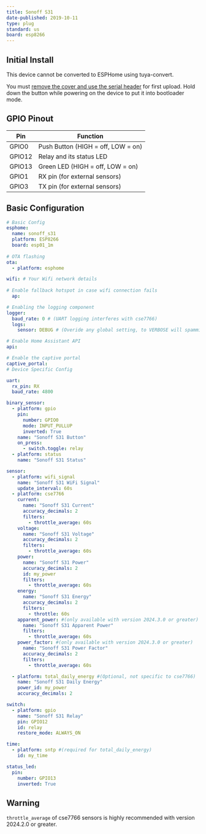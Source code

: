 ```yaml
---
title: Sonoff S31
date-published: 2019-10-11
type: plug
standard: us
board: esp8266
---
```


## Initial Install

This device cannot be converted to ESPHome using tuya-convert.

You must [remove the cover and use the serial header](https://www.adventurousway.com/blog/sonoff-s31) for first upload. Hold down the button while powering on the device to put it into bootloader mode.

## GPIO Pinout

| Pin    | Function                           |
| ------ | ---------------------------------- |
| GPIO0  | Push Button (HIGH = off, LOW = on) |
| GPIO12 | Relay and its status LED           |
| GPIO13 | Green LED (HIGH = off, LOW = on)   |
| GPIO1  | RX pin (for external sensors)      |
| GPIO3  | TX pin (for external sensors)      |

## Basic Configuration

```yaml
# Basic Config
esphome:
  name: sonoff_s31
  platform: ESP8266
  board: esp01_1m
    
# OTA flashing
ota:
  - platform: esphome

wifi: # Your Wifi network details
  
# Enable fallback hotspot in case wifi connection fails  
  ap:

# Enabling the logging component
logger:
  baud_rate: 0 # (UART logging interferes with cse7766)
  logs:
    sensor: DEBUG # (Overide any global setting, to VERBOSE will spamming the cse7766 sensors)

# Enable Home Assistant API
api:

# Enable the captive portal
captive_portal:
# Device Specific Config

uart:
  rx_pin: RX
  baud_rate: 4800

binary_sensor:
  - platform: gpio
    pin:
      number: GPIO0
      mode: INPUT_PULLUP
      inverted: True
    name: "Sonoff S31 Button"
    on_press:
      - switch.toggle: relay
  - platform: status
    name: "Sonoff S31 Status"

sensor:
  - platform: wifi_signal
    name: "Sonoff S31 WiFi Signal"
    update_interval: 60s
  - platform: cse7766
    current:
      name: "Sonoff S31 Current"
      accuracy_decimals: 2
      filters:
        - throttle_average: 60s
    voltage:
      name: "Sonoff S31 Voltage"
      accuracy_decimals: 2
      filters:
        - throttle_average: 60s
    power:
      name: "Sonoff S31 Power"
      accuracy_decimals: 2
      id: my_power
      filters:
        - throttle_average: 60s
    energy:
      name: "Sonoff S31 Energy"
      accuracy_decimals: 2
      filters:
        - throttle: 60s
    apparent_power: #(only available with version 2024.3.0 or greater)
      name: "Sonoff S31 Apparent Power"
      filters:
        - throttle_average: 60s
    power_factor: #(only available with version 2024.3.0 or greater)
      name: "Sonoff S31 Power Factor"
      accuracy_decimals: 2
      filters:
        - throttle_average: 60s

  - platform: total_daily_energy #(Optional, not specific to cse7766)
    name: "Sonoff S31 Daily Energy"
    power_id: my_power
    accuracy_decimals: 2

switch:
  - platform: gpio
    name: "Sonoff S31 Relay"
    pin: GPIO12
    id: relay
    restore_mode: ALWAYS_ON

time:
  - platform: sntp #(required for total_daily_energy)
    id: my_time

status_led:
  pin:
    number: GPIO13
    inverted: True
```

## Warning

`throttle_average` of cse7766 sensors is highly recommended with version 2024.2.0 or greater.
